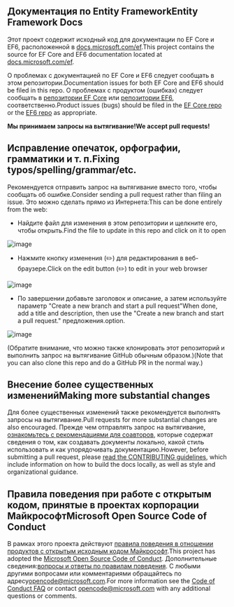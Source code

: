 ## <a name="entity-framework-docs"></a><span data-ttu-id="7b8b2-101">Документация по Entity Framework</span><span class="sxs-lookup"><span data-stu-id="7b8b2-101">Entity Framework Docs</span></span>

<span data-ttu-id="7b8b2-102">Этот проект содержит исходный код для документации по EF Core и EF6, расположенной в [docs.microsoft.com/ef](https://docs.microsoft.com/ef/).</span><span class="sxs-lookup"><span data-stu-id="7b8b2-102">This project contains the source for EF Core and EF6 documentation located at [docs.microsoft.com/ef](https://docs.microsoft.com/ef/).</span></span> 

<span data-ttu-id="7b8b2-103">О проблемах с документацией по EF Core и EF6 следует сообщать в этом репозитории.</span><span class="sxs-lookup"><span data-stu-id="7b8b2-103">Documentation issues for both EF Core and EF6 should be filed in this repo.</span></span> <span data-ttu-id="7b8b2-104">О проблемах с продуктом (ошибках) следует сообщать в [репозитории EF Core](https://github.com/dotnet/efcore) или [репозитории EF6](https://github.com/dotnet/ef6), соответственно.</span><span class="sxs-lookup"><span data-stu-id="7b8b2-104">Product issues (bugs) should be filed in the [EF Core repo](https://github.com/dotnet/efcore) or the [EF6 repo](https://github.com/dotnet/ef6) as appropriate.</span></span>

<span data-ttu-id="7b8b2-105">**Мы принимаем запросы на вытягивание!**</span><span class="sxs-lookup"><span data-stu-id="7b8b2-105">**We accept pull requests!**</span></span>

## <a name="fixing-typosspellinggrammaretc"></a><span data-ttu-id="7b8b2-106">Исправление опечаток, орфографии, грамматики и т. п.</span><span class="sxs-lookup"><span data-stu-id="7b8b2-106">Fixing typos/spelling/grammar/etc.</span></span>

<span data-ttu-id="7b8b2-107">Рекомендуется отправить запрос на вытягивание вместо того, чтобы сообщать об ошибке.</span><span class="sxs-lookup"><span data-stu-id="7b8b2-107">Consider sending a pull request rather than filing an issue.</span></span> <span data-ttu-id="7b8b2-108">Это можно сделать прямо из Интернета:</span><span class="sxs-lookup"><span data-stu-id="7b8b2-108">This can be done entirely from the web:</span></span>

* <span data-ttu-id="7b8b2-109">Найдите файл для изменения в этом репозитории и щелкните его, чтобы открыть.</span><span class="sxs-lookup"><span data-stu-id="7b8b2-109">Find the file to update in this repo and click on it to open</span></span>

![image](https://user-images.githubusercontent.com/1430078/64454137-10199400-d09f-11e9-9d1a-b7fdca2c518e.png)

* <span data-ttu-id="7b8b2-111">Нажмите кнопку изменения (✏️) для редактирования в веб-браузере.</span><span class="sxs-lookup"><span data-stu-id="7b8b2-111">Click on the edit button (✏️) to edit in your web browser</span></span>

![image](https://user-images.githubusercontent.com/1430078/64454321-85856480-d09f-11e9-85a6-1c93bc6611e2.png)

* <span data-ttu-id="7b8b2-113">По завершении добавьте заголовок и описание, а затем используйте параметр "Create a new branch and start a pull request"</span><span class="sxs-lookup"><span data-stu-id="7b8b2-113">When done, add a title and description, then use the "Create a new branch and start a pull request."</span></span> <span data-ttu-id="7b8b2-114">предложения.</span><span class="sxs-lookup"><span data-stu-id="7b8b2-114">option.</span></span>

![image](https://user-images.githubusercontent.com/1430078/64454455-dac17600-d09f-11e9-922b-0346117011f5.png)

<span data-ttu-id="7b8b2-116">(Обратите внимание, что можно также клонировать этот репозиторий и выполнить запрос на вытягивание GitHub обычным образом.)</span><span class="sxs-lookup"><span data-stu-id="7b8b2-116">(Note that you can also clone this repo and do a GitHub PR in the normal way.)</span></span>

## <a name="making-more-substantial-changes"></a><span data-ttu-id="7b8b2-117">Внесение более существенных изменений</span><span class="sxs-lookup"><span data-stu-id="7b8b2-117">Making more substantial changes</span></span>

<span data-ttu-id="7b8b2-118">Для более существенных изменений также рекомендуется выполнять запросы на вытягивание.</span><span class="sxs-lookup"><span data-stu-id="7b8b2-118">Pull requests for more substantial changes are also encouraged.</span></span> <span data-ttu-id="7b8b2-119">Прежде чем отправлять запрос на вытягивание, [ознакомьтесь с рекомендациями для соавторов](CONTRIBUTING.md), которые содержат сведения о том, как создавать документы локально, какой стиль использовать и как упорядочивать документацию.</span><span class="sxs-lookup"><span data-stu-id="7b8b2-119">However, before submitting a pull request, please [read the CONTRIBUTING guidelines](CONTRIBUTING.md), which include information on how to build the docs locally, as well as style and organizational guidance.</span></span>

## <a name="microsoft-open-source-code-of-conduct"></a><span data-ttu-id="7b8b2-120">Правила поведения при работе с открытым кодом, принятые в проектах корпорации Майкрософт</span><span class="sxs-lookup"><span data-stu-id="7b8b2-120">Microsoft Open Source Code of Conduct</span></span>

<span data-ttu-id="7b8b2-121">В рамках этого проекта действуют [правила поведения в отношении продуктов с открытым исходным кодом Майкрософт](https://opensource.microsoft.com/codeofconduct/).</span><span class="sxs-lookup"><span data-stu-id="7b8b2-121">This project has adopted the [Microsoft Open Source Code of Conduct](https://opensource.microsoft.com/codeofconduct/).</span></span>
<span data-ttu-id="7b8b2-122">Дополнительные сведения:[вопросы и ответы по правилам поведения](https://opensource.microsoft.com/codeofconduct/faq/). С любыми другими вопросами или комментариями обращайтесь по адресу[opencode@microsoft.com](mailto:opencode@microsoft.com).</span><span class="sxs-lookup"><span data-stu-id="7b8b2-122">For more information see the [Code of Conduct FAQ](https://opensource.microsoft.com/codeofconduct/faq/) or contact [opencode@microsoft.com](mailto:opencode@microsoft.com) with any additional questions or comments.</span></span>

